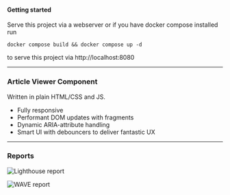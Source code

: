 #### Getting started

Serve this project via a webserver or if you have docker compose installed run 

`docker compose build && docker compose up -d`

to serve this project via http://localhost:8080



____
### Article Viewer Component

Written in plain HTML/CSS and JS.

- Fully responsive
- Performant DOM updates with fragments
- Dynamic ARIA-attribute handling
- Smart UI with debouncers to deliver fantastic UX


____
### Reports


![Lighthouse report](lighthouse_report.png)

![WAVE report](wace_report.png)